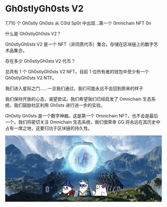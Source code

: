 # Gh0stlyGh0sts V2

7,710 个 Gh0stly Gh0sts 从 C0ld Sp0t 中出现...第一个 0mnichain NFT 0n

什么是 Gh0stlyGh0sts V2？

Gh0stlyGh0sts V2 是一个 NFT（非同质代币）集合。存储在区块链上的数字艺术品集合。

存在多少 Gh0stlyGh0sts V2 代币？

总共有 1 个 Gh0stlyGh0sts V2 NFT。目前 1 位所有者的钱包中至少有一个 Gh0stlyGh0sts V2 NTF。

我们进入星际之门……一旦我们通过，我们可能永远不会回到原来的样子

我们保持开放的心态，渴望尝试。我们希望我们已经启发了 Omnichain 生态系统，我们鼓励社区利用 Gh0sts 进行进一步的实验。

Gh0stly Gh0sts 是一个数字神器。这是第一个 Omnichain NFT，也不会是最后一个。我们将密切关注 Omnichain 生态系统，我们很荣幸 GG 将永远在其历史中占有一席之地，这要归功于区块链的持久性。

![nft](1661503026901.jpg)

